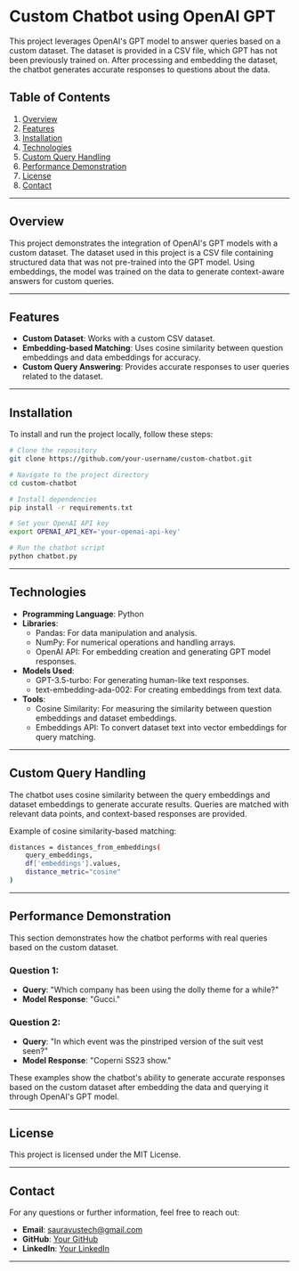# Custom Chatbot using OpenAI GPT

This project leverages OpenAI's GPT model to answer queries based on a custom dataset. The dataset is provided in a CSV file, which GPT has not been previously trained on. After processing and embedding the dataset, the chatbot generates accurate responses to questions about the data.

## Table of Contents
1. [Overview](#overview)
2. [Features](#features)
3. [Installation](#installation)
4. [Technologies](#technologies)
5. [Custom Query Handling](#custom-query-handling)
6. [Performance Demonstration](#performance-demonstration)
7. [License](#license)
8. [Contact](#contact)

---

## Overview
This project demonstrates the integration of OpenAI's GPT models with a custom dataset. The dataset used in this project is a CSV file containing structured data that was not pre-trained into the GPT model. Using embeddings, the model was trained on the data to generate context-aware answers for custom queries.

---

## Features
- **Custom Dataset**: Works with a custom CSV dataset.
- **Embedding-based Matching**: Uses cosine similarity between question embeddings and data embeddings for accuracy.
- **Custom Query Answering**: Provides accurate responses to user queries related to the dataset.

---

## Installation

To install and run the project locally, follow these steps:

```bash
# Clone the repository
git clone https://github.com/your-username/custom-chatbot.git

# Navigate to the project directory
cd custom-chatbot

# Install dependencies
pip install -r requirements.txt

# Set your OpenAI API key
export OPENAI_API_KEY='your-openai-api-key'

# Run the chatbot script
python chatbot.py
```
---

## Technologies

- **Programming Language**: Python
- **Libraries**: 
  - Pandas: For data manipulation and analysis.
  - NumPy: For numerical operations and handling arrays.
  - OpenAI API: For embedding creation and generating GPT model responses.
- **Models Used**:
  - GPT-3.5-turbo: For generating human-like text responses.
  - text-embedding-ada-002: For creating embeddings from text data.
- **Tools**: 
  - Cosine Similarity: For measuring the similarity between question embeddings and dataset embeddings.
  - Embeddings API: To convert dataset text into vector embeddings for query matching.

---

## Custom Query Handling

The chatbot uses cosine similarity between the query embeddings and dataset embeddings to generate accurate results. Queries are matched with relevant data points, and context-based responses are provided.

Example of cosine similarity-based matching:

```bash
distances = distances_from_embeddings(
    query_embeddings,
    df['embeddings'].values,
    distance_metric="cosine"
)
```
---

## Performance Demonstration

This section demonstrates how the chatbot performs with real queries based on the custom dataset.

### Question 1:
- **Query**: "Which company has been using the dolly theme for a while?"
- **Model Response**: "Gucci."

### Question 2:
- **Query**: "In which event was the pinstriped version of the suit vest seen?"
- **Model Response**: "Coperni SS23 show."

These examples show the chatbot's ability to generate accurate responses based on the custom dataset after embedding the data and querying it through OpenAI's GPT model.

---

## License

This project is licensed under the MIT License.

---

## Contact

For any questions or further information, feel free to reach out:

- **Email**: sauravustech@gmail.com
- **GitHub**: [Your GitHub](https://github.com/sauravus)
- **LinkedIn**: [Your LinkedIn](https://www.linkedin.com/in/sauravus/)

---



